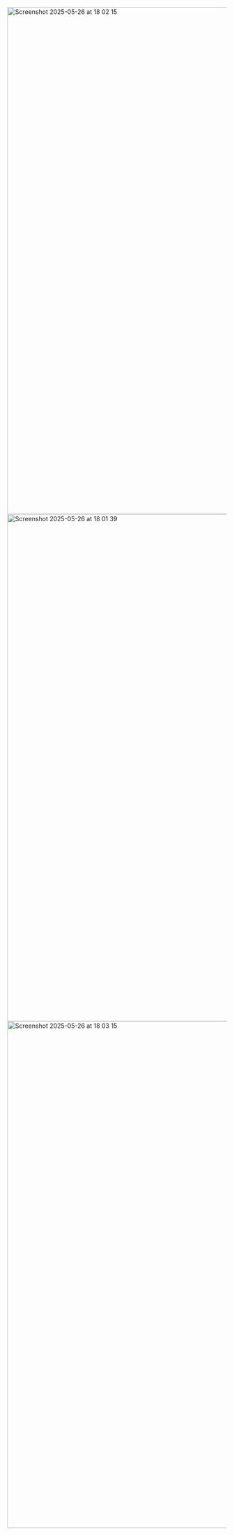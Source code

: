 <img width="1161" alt="Screenshot 2025-05-26 at 18 02 15" src="https://github.com/user-attachments/assets/bbf3cfaa-24f7-470a-b80b-13055d34a8f8" />
<img width="1161" alt="Screenshot 2025-05-26 at 18 01 39" src="https://github.com/user-attachments/assets/1269e1a4-ce25-4499-bbec-71559185e37f" />
<img width="1161" alt="Screenshot 2025-05-26 at 18 03 15" src="https://github.com/user-attachments/assets/9e9f9c9a-b007-44d3-b557-189ad32fe22b" />
